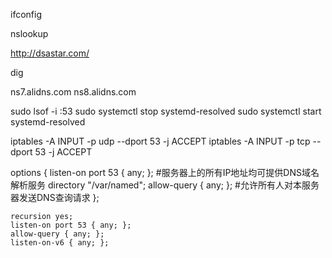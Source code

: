 ifconfig

nslookup

http://dsastar.com/

dig 

ns7.alidns.com
ns8.alidns.com

sudo lsof -i :53
sudo systemctl stop systemd-resolved
sudo systemctl start systemd-resolved

iptables -A INPUT -p udp --dport 53 -j ACCEPT
iptables -A INPUT -p tcp --dport 53 -j ACCEPT

options {
    listen-on port 53 { any; };    #服务器上的所有IP地址均可提供DNS域名解析服务
    directory     "/var/named";
    allow-query { any; };    #允许所有人对本服务器发送DNS查询请求
};

	recursion yes;
    listen-on port 53 { any; };
    allow-query { any; };
    listen-on-v6 { any; };

